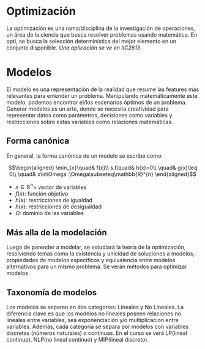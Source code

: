 # Optimización
La optimización es una rama/disciplina de la investigación de operaciones, un área de la ciencia que busca resolver problemas usando matemática. En opti, se busca la selección determinística del mejor elemento en un conjunto disponible. *Una aplicación se ve en IIC2613*

# Modelos
El modelo es una representación de la realidad que resume las features más relevantes para entender un problema. Manipulando matemáticamente este modelo, podemos encontrar el/los escenarios óptimos de un problema. Generar modelos es un arte, donde se necesita creatividad para representar datos como parámetros, decisiones como variables y restricciones sobre estas variables como relaciones matemáticas.

## Forma canónica
En general, la forma canónica de un modelo se escribe como:

$$\begin{aligned}
\min_{x}\quad& f(x)\\
s.t\quad& h(x)=0\\
\quad& g(x)\leq 0\\
\quad& x\in\Omega :\Omega\subseteq\mathbb{R}^{n}
\end{aligned}$$
- $x\subseteq\mathbb{R}^n$= vector de variables
- $f(x)$: función objetivo
- $h(x)$: restricciones de igualdad
- $h(x)$: restricciones de desigualdad
- $\Omega$: dominio de las variables
## Más alla de la modelación
Luego de parender a modelar, se estudiará la teoría de la optimización, resolviendo temas como la existencia y unicidad de soluciones a modelos, propiedades de modelos específicos y equivalencia entre modelos alternativos para un mismo problema. Se verán métodos para optimizar modelos

## Taxonomía de modelos
Los modelos se separan en dos categorias: Lineales y No Lineales. La diferencia clave es que los modelos no lineales poseen relaciones no lineales entre variables, sea exponenciación y/o multiplicacion entre variables. Además, cada categoria se separa por modelos con variables discretas (números naturales) o continuas. En el curso se verá LP(lineal continup), NLP(no lineal continuo) y MIP(lineal discreto).
